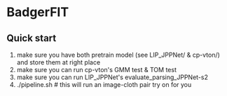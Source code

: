 # BadgerFIT

## Quick start
1. make sure you have both pretrain model (see LIP_JPPNet/ & cp-vton/) and store them at right place
2. make sure you can run cp-vton's GMM test & TOM test
3. make sure you can run LIP_JPPNet's evaluate_parsing_JPPNet-s2
4. ./pipeline.sh # this will run an image-cloth pair try on for you
